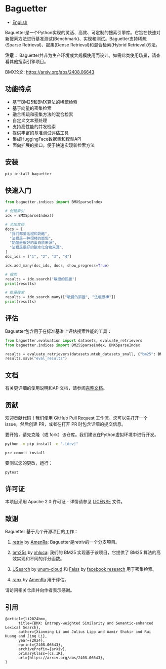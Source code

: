 # Baguetter
- [English](README.md)

Baguetter是一个Python实现的灵活、高效、可定制的搜索引擎库。它旨在快速对新搜索方法进行基准测试(Benchmark)、实现和测试。Baguetter支持稀疏(Sparse Retrieval)、密集(Dense Retrieval)和混合检索(Hybrid Retrieval)方法。

**注意：** Baguetter并非为生产环境或大规模使用而设计。如需此类使用场景，请查看其他搜索引擎项目。

BMX论文: https://arxiv.org/abs/2408.06643

## 功能特点

- 基于BM25和BMX算法的稀疏检索
- 基于向量的密集检索
- 融合稀疏和密集方法的混合检索
- 自定义文本预处理
- 支持高性能的并发检索
- 提供丰富的基准测试评估工具
- 集成HuggingFace数据集和模型API
- 面向扩展的接口，便于快速实现新检索方法

## 安装

```bash
pip install baguetter
```

## 快速入门

```python
from baguetter.indices import BMXSparseIndex

# 创建索引
idx = BMXSparseIndex()

# 添加文档
docs = [
  "我们都爱法棍和奶酪",
  "法棍是一种很棒的面包",
  "奶酪是很好的蛋白质来源",
  "法棍是很好的碳水化合物来源",
]
doc_ids = ["1", "2", "3", "4"]

idx.add_many(doc_ids, docs, show_progress=True)

# 搜索
results = idx.search("敏捷的狐狸")
print(results)

# 批量搜索
results = idx.search_many(["敏捷的狐狸", "法棍很棒"])
print(results)
```

## 评估

Baguetter包含用于在标准基准上评估搜索性能的工具：

```python
from baguetter.evaluation import datasets, evaluate_retrievers
from baguetter.indices import BM25SparseIndex, BMXSparseIndex

results = evaluate_retrievers(datasets.mteb_datasets_small, {"bm25": BM25SparseIndex, "bmx": BMXSparseIndex})
results.save("eval_results")
```

## 文档

有关更详细的使用说明和API文档，请参阅[完整文档](https://github.com/mixedbread-ai/baguetter/docs)。

## 贡献

欢迎贡献代码！我们使用 GitHub Pull Request 工作流。您可以先打开一个 issue，然后创建 PR，或者在打开 PR 时包含详细的提交信息。

要开始，请先克隆（或 fork）该仓库。我们建议在Python虚拟环境中进行开发。

```sh
python -m pip install -e ".[dev]"

pre-commit install
```

要测试您的更改，运行：

```sh
pytest
```

## 许可证

本项目采用 Apache 2.0 许可证 - 详情请参见 [LICENSE](LICENSE) 文件。

## 致谢

Baguetter 基于几个开源项目的工作：

1. [retriv](https://github.com/AmenRa/retriv) by [AmenRa](https://github.com/AmenRa):
   Baguetter是retriv的一个分支项目。

2. [bm25s](https://github.com/xhluca/bm25s) by [xhluca](https://github.com/xhluca):
   我们的 BM25 实现基于该项目，它提供了 BM25 算法的高效实现和不同的评分函数。

3. [USearch](https://github.com/unum-cloud/usearch) by [unum-cloud](https://github.com/unum-cloud) 和 [Faiss](https://github.com/facebookresearch/faiss) by [facebook research](https://github.com/facebookresearch) 用于密集检索。

4. [ranx](https://github.com/AmenRa/ranx) by [AmenRa](https://github.com/AmenRa) 用于评估。

请访问相关仓库并向作者表示感谢。

## 引用
```
@article{li2024bmx,
      title={BMX: Entropy-weighted Similarity and Semantic-enhanced Lexical Search},
      author={Xianming Li and Julius Lipp and Aamir Shakir and Rui Huang and Jing Li},
      year={2024},
      eprint={2408.06643},
      archivePrefix={arXiv},
      primaryClass={cs.IR},
      url={https://arxiv.org/abs/2408.06643},
}
```

